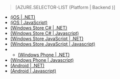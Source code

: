> [AZURE.SELECTOR-LIST (Platform | Backend )]
- [(iOS | .NET)](/it-it/documentation/articles/mobile-services-dotnet-backend-ios-get-started-push/)
- [(iOS | JavaScript)](/it-it/documentation/articles/mobile-services-javascript-backend-ios-get-started-push/)
- [(Windows Store C# | .NET)](/it-it/documentation/articles/mobile-services-dotnet-backend-windows-store-dotnet-get-started-push/)
- [(Windows Store C# | Javascript)](/it-it/documentation/articles/mobile-services-javascript-backend-windows-store-dotnet-get-started-push/)
- [(Windows Store JavaScript | .NET)](/it-it/documentation/articles/mobile-services-dotnet-backend-windows-store-javascript-get-started-push/)
- [(Windows Store JavaScript | Javascript)](/it-it/documentation/articles/mobile-services-javascript-backend-windows-store-javascript-get-started-push/)
- - [(Windows Phone | .NET)](/it-it/documentation/articles/mobile-services-dotnet-backend-windows-phone-get-started-push/)
- [(Windows Phone | Javascript)](/it-it/documentation/articles/mobile-services-javascript-backend-windows-phone-get-started-push/)
- [(Android | .NET)](/it-it/documentation/articles/mobile-services-dotnet-backend-android-get-started-push/)
- [(Android | Javascript)](/it-it/documentation/articles/mobile-services-javascript-backend-android-get-started-push/)
